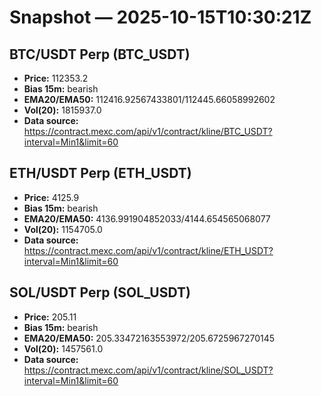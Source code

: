 # Snapshot — 2025-10-15T10:30:21Z

## BTC/USDT Perp (BTC_USDT)
- **Price:** 112353.2
- **Bias 15m:** bearish
- **EMA20/EMA50:** 112416.92567433801/112445.66058992602
- **Vol(20):** 1815937.0
- **Data source:** https://contract.mexc.com/api/v1/contract/kline/BTC_USDT?interval=Min1&limit=60

## ETH/USDT Perp (ETH_USDT)
- **Price:** 4125.9
- **Bias 15m:** bearish
- **EMA20/EMA50:** 4136.991904852033/4144.654565068077
- **Vol(20):** 1154705.0
- **Data source:** https://contract.mexc.com/api/v1/contract/kline/ETH_USDT?interval=Min1&limit=60

## SOL/USDT Perp (SOL_USDT)
- **Price:** 205.11
- **Bias 15m:** bearish
- **EMA20/EMA50:** 205.33472163553972/205.6725967270145
- **Vol(20):** 1457561.0
- **Data source:** https://contract.mexc.com/api/v1/contract/kline/SOL_USDT?interval=Min1&limit=60
